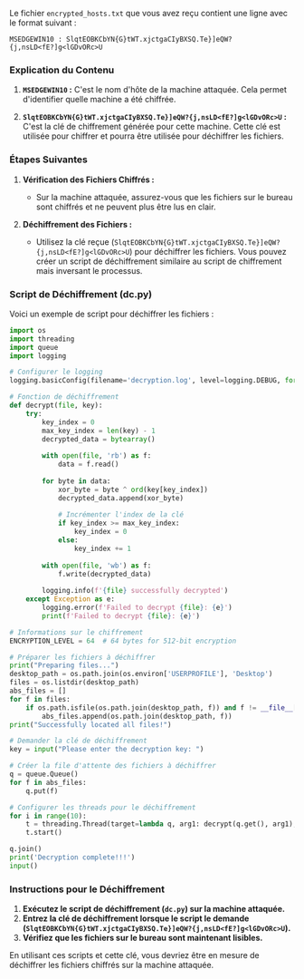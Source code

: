 Le fichier `encrypted_hosts.txt` que vous avez reçu contient une ligne avec le format suivant :

```
MSEDGEWIN10 : SlqtEOBKCbYN{G}tWT.xjctgaCIyBXSQ.Te}]eQW?{j,nsLD<fE?]g<lGDvORc>U
```

### Explication du Contenu

1. **`MSEDGEWIN10` :** C'est le nom d'hôte de la machine attaquée. Cela permet d'identifier quelle machine a été chiffrée.

2. **`SlqtEOBKCbYN{G}tWT.xjctgaCIyBXSQ.Te}]eQW?{j,nsLD<fE?]g<lGDvORc>U` :** C'est la clé de chiffrement générée pour cette machine. Cette clé est utilisée pour chiffrer et pourra être utilisée pour déchiffrer les fichiers.

### Étapes Suivantes

1. **Vérification des Fichiers Chiffrés :**
   - Sur la machine attaquée, assurez-vous que les fichiers sur le bureau sont chiffrés et ne peuvent plus être lus en clair.

2. **Déchiffrement des Fichiers :**
   - Utilisez la clé reçue (`SlqtEOBKCbYN{G}tWT.xjctgaCIyBXSQ.Te}]eQW?{j,nsLD<fE?]g<lGDvORc>U`) pour déchiffrer les fichiers. Vous pouvez créer un script de déchiffrement similaire au script de chiffrement mais inversant le processus.

### Script de Déchiffrement (dc.py)

Voici un exemple de script pour déchiffrer les fichiers :

```python
import os
import threading
import queue
import logging

# Configurer le logging
logging.basicConfig(filename='decryption.log', level=logging.DEBUG, format='%(asctime)s %(levelname)s:%(message)s')

# Fonction de déchiffrement
def decrypt(file, key):
    try:
        key_index = 0
        max_key_index = len(key) - 1
        decrypted_data = bytearray()
        
        with open(file, 'rb') as f:
            data = f.read()
        
        for byte in data:
            xor_byte = byte ^ ord(key[key_index])
            decrypted_data.append(xor_byte)
            
            # Incrémenter l'index de la clé
            if key_index >= max_key_index:
                key_index = 0
            else:
                key_index += 1
        
        with open(file, 'wb') as f:
            f.write(decrypted_data)
        
        logging.info(f'{file} successfully decrypted')
    except Exception as e:
        logging.error(f'Failed to decrypt {file}: {e}')
        print(f'Failed to decrypt {file}: {e}')

# Informations sur le chiffrement
ENCRYPTION_LEVEL = 64  # 64 bytes for 512-bit encryption

# Préparer les fichiers à déchiffrer
print("Preparing files...")
desktop_path = os.path.join(os.environ['USERPROFILE'], 'Desktop')
files = os.listdir(desktop_path)
abs_files = []
for f in files:
    if os.path.isfile(os.path.join(desktop_path, f)) and f != __file__[:-2] + 'exe':
        abs_files.append(os.path.join(desktop_path, f))
print("Successfully located all files!")

# Demander la clé de déchiffrement
key = input("Please enter the decryption key: ")

# Créer la file d'attente des fichiers à déchiffrer
q = queue.Queue()
for f in abs_files:
    q.put(f)

# Configurer les threads pour le déchiffrement
for i in range(10):
    t = threading.Thread(target=lambda q, arg1: decrypt(q.get(), arg1), args=(q, key), daemon=True)
    t.start()

q.join()
print('Decryption complete!!!')
input()
```

### Instructions pour le Déchiffrement

1. **Exécutez le script de déchiffrement (`dc.py`) sur la machine attaquée.**
2. **Entrez la clé de déchiffrement lorsque le script le demande (`SlqtEOBKCbYN{G}tWT.xjctgaCIyBXSQ.Te}]eQW?{j,nsLD<fE?]g<lGDvORc>U`).**
3. **Vérifiez que les fichiers sur le bureau sont maintenant lisibles.**

En utilisant ces scripts et cette clé, vous devriez être en mesure de déchiffrer les fichiers chiffrés sur la machine attaquée.
